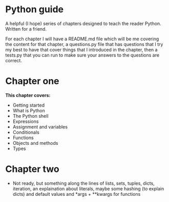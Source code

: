 # Python guide

A helpful (I hope) series of chapters designed to teach the reader Python.  
  Written for a friend.  
    
  For each chapter I will have a README.md file which will be me covering the content for that chapter, a questions.py file that has questions that I try my best to have that cover things that I introduced in the chapter, then a tests.py that you can run to make sure your answers to the questions are correct.  
  
**Chapter one**
=============
**This chapter covers:**
 * Getting started
 * What is Python
 * The Python shell
 * Expressions
 * Assignment and variables
 * Conditionals
 * Functions
 * Objects and methods
 * Types  
    
 **Chapter two**
=============
 * Not ready, but something along the lines of lists, sets, tuples, dicts, iteration, an explaination about literals, maybe some hashing (to explain dicts) and default values and *args + **kwargs for functions